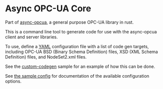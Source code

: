 # Async OPC-UA Core

Part of [async-opcua](https://crates.io/crates/async-opcua), a general purpose OPC-UA library in rust.

This is a command line tool to generate code for use with the async-opcua client and server libraries.

To use, define a [YAML](https://yaml.org/) configuration file with a list of code gen targets, including OPC-UA BSD (Binary Schema Definition) files, XSD (XML Schema Definition) files, and NodeSet2.xml files.

See the [custom-codegen](../samples/custom-codegen/) sample for an example of how this can be done.

See [the sample config](./sample_codegen_config.yml) for documentation of the available configuration
options.

